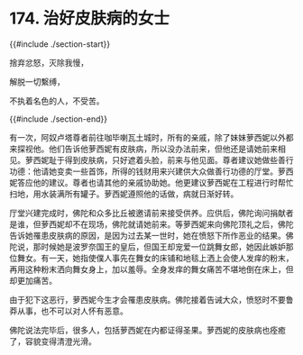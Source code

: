 # 174. 治好皮肤病的女士
{{#include ./section-start}}

捨弃忿怒，灭除我慢，

解脱一切繫缚，

不执着名色的人，不受苦。

{{#include ./section-end}}

有一次，阿奴卢塔尊者前往咖毕喇瓦土城时，所有的亲戚，除了妹妹萝西妮以外都来探视他。他们告诉他萝西妮有皮肤病，所以没办法前来，但他还是请她前来相见。萝西妮耻于得到皮肤病，只好遮着头脸，前来与他见面。尊者建议她做些善行功德：他请她变卖一些首饰，所得的钱财用来兴建供大众做善行功德的厅堂。萝西妮答应他的建议。尊者也请其他的亲戚协助她。他更建议萝西妮在工程进行时帮忙扫地，用水装满所有罐子。萝西妮遵照他的话做，病就日渐好转。

厅堂兴建完成时，佛陀和众多比丘被邀请前来接受供养。应供后，佛陀询问捐献者是谁，但萝西妮却不在现场，佛陀就请她前来。等萝西妮来向佛陀顶礼之后，佛陀告诉她罹患皮肤病的原因，是因为过去某一世时，她在愤怒下所作恶业的结果。佛陀说，那时候她是波罗奈国王的皇后，但国王却宠爱一位跳舞女郎，她因此嫉妒那位舞女。有一天，她指使僕人事先在舞女的床铺和地毯上洒上会使人发痒的粉末，再用这种粉末洒向舞女身上，加以羞辱。全身发痒的舞女痛苦不堪地倒在床上，但却更加痛苦。

由于犯下这恶行，萝西妮今生才会罹患皮肤病。佛陀接着告诫大众，愤怒时不要鲁莽从事，也不可以对人怀有恶意。

佛陀说法完毕后，很多人，包括萝西妮在内都证得圣果。萝西妮的皮肤病也痊癒了，容貌变得清澄光滑。

